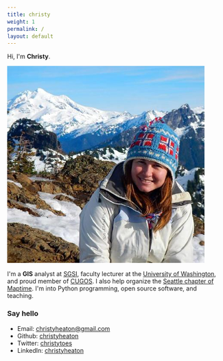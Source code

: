 ```yaml
---
title: christy
weight: 1
permalink: /
layout: default
---
```


Hi, I'm **Christy**.

![christy](/images/Heaton.jpg)

I'm a **GIS** analyst at [SGSI](http://www.sgsi.com), faculty lecturer at the [University of Washington](http://www.gisonline.uw.edu/), and proud member of [CUGOS](http://cugos.org). I also help organize the [Seattle chapter of Maptime](http://maptimesea.github.io/). I'm into Python programming, open source software, and teaching.

### Say hello

* Email: [christyheaton@gmail.com](mailto:christyheaton@gmail.com)
* Github: [christyheaton](http://github.com/christyheaton)
* Twitter: [christytoes](http://twitter.com/christytoes)
* LinkedIn: [christyheaton](https://www.linkedin.com/in/christyheaton)
